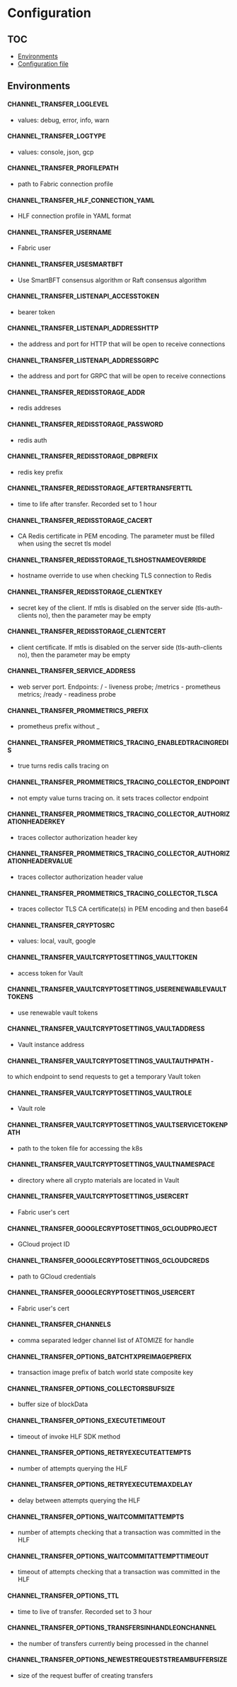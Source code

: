 # Configuration

## TOC
- [Environments](#environments)
- [Configuration file](../pkg/config/config_test.yaml)

## Environments

#### CHANNEL_TRANSFER_LOGLEVEL
- values: debug, error, info, warn
#### CHANNEL_TRANSFER_LOGTYPE
- values: console, json, gcp
#### CHANNEL_TRANSFER_PROFILEPATH
- path to Fabric connection profile 
#### CHANNEL_TRANSFER_HLF_CONNECTION_YAML
- HLF connection profile in YAML format
#### CHANNEL_TRANSFER_USERNAME
- Fabric user
#### CHANNEL_TRANSFER_USESMARTBFT
- Use SmartBFT consensus algorithm or Raft consensus algorithm


#### CHANNEL_TRANSFER_LISTENAPI_ACCESSTOKEN
- bearer token
#### CHANNEL_TRANSFER_LISTENAPI_ADDRESSHTTP
- the address and port for HTTP that will be open to receive connections
#### CHANNEL_TRANSFER_LISTENAPI_ADDRESSGRPC
- the address and port for GRPC that will be open to receive connections


#### CHANNEL_TRANSFER_REDISSTORAGE_ADDR
- redis addreses
#### CHANNEL_TRANSFER_REDISSTORAGE_PASSWORD
- redis auth
#### CHANNEL_TRANSFER_REDISSTORAGE_DBPREFIX
- redis key prefix
#### CHANNEL_TRANSFER_REDISSTORAGE_AFTERTRANSFERTTL
- time to life after transfer. Recorded set to 1 hour
#### CHANNEL_TRANSFER_REDISSTORAGE_CACERT
- CA Redis certificate in PEM encoding. The parameter must be filled when using the secret tls model
#### CHANNEL_TRANSFER_REDISSTORAGE_TLSHOSTNAMEOVERRIDE
- hostname override to use when checking TLS connection to Redis
#### CHANNEL_TRANSFER_REDISSTORAGE_CLIENTKEY
- secret key of the client. If mtls is disabled on the server side (tls-auth-clients no), then the parameter may be empty
#### CHANNEL_TRANSFER_REDISSTORAGE_CLIENTCERT
- client certificate. If mtls is disabled on the server side (tls-auth-clients no), then the parameter may be empty


#### CHANNEL_TRANSFER_SERVICE_ADDRESS
- web server port. Endpoints: / - liveness probe; /metrics - prometheus metrics; /ready - readiness probe



#### CHANNEL_TRANSFER_PROMMETRICS_PREFIX
- prometheus prefix without _


#### CHANNEL_TRANSFER_PROMMETRICS_TRACING_ENABLEDTRACINGREDIS
- true turns redis calls tracing on
#### CHANNEL_TRANSFER_PROMMETRICS_TRACING_COLLECTOR_ENDPOINT
- not empty value turns tracing on. it sets traces collector endpoint
#### CHANNEL_TRANSFER_PROMMETRICS_TRACING_COLLECTOR_AUTHORIZATIONHEADERKEY
- traces collector authorization header key
#### CHANNEL_TRANSFER_PROMMETRICS_TRACING_COLLECTOR_AUTHORIZATIONHEADERVALUE
- traces collector authorization header value
#### CHANNEL_TRANSFER_PROMMETRICS_TRACING_COLLECTOR_TLSCA
- traces collector TLS CA certificate(s) in PEM encoding and then base64


#### CHANNEL_TRANSFER_CRYPTOSRC
- values: local, vault, google


#### CHANNEL_TRANSFER_VAULTCRYPTOSETTINGS_VAULTTOKEN
- access token for Vault
#### CHANNEL_TRANSFER_VAULTCRYPTOSETTINGS_USERENEWABLEVAULTTOKENS
- use renewable vault tokens
#### CHANNEL_TRANSFER_VAULTCRYPTOSETTINGS_VAULTADDRESS
- Vault instance address
#### CHANNEL_TRANSFER_VAULTCRYPTOSETTINGS_VAULTAUTHPATH -
to which endpoint to send requests to get a temporary Vault token
#### CHANNEL_TRANSFER_VAULTCRYPTOSETTINGS_VAULTROLE 
- Vault role
#### CHANNEL_TRANSFER_VAULTCRYPTOSETTINGS_VAULTSERVICETOKENPATH 
- path to the token file for accessing the k8s
#### CHANNEL_TRANSFER_VAULTCRYPTOSETTINGS_VAULTNAMESPACE 
- directory where all crypto materials are located in Vault
#### CHANNEL_TRANSFER_VAULTCRYPTOSETTINGS_USERCERT 
- Fabric user's cert


#### CHANNEL_TRANSFER_GOOGLECRYPTOSETTINGS_GCLOUDPROJECT
- GCloud project ID
#### CHANNEL_TRANSFER_GOOGLECRYPTOSETTINGS_GCLOUDCREDS
- path to GCloud credentials
#### CHANNEL_TRANSFER_GOOGLECRYPTOSETTINGS_USERCERT
- Fabric user's cert



#### CHANNEL_TRANSFER_CHANNELS
- comma separated ledger channel list of ATOMIZE for handle 

#### CHANNEL_TRANSFER_OPTIONS_BATCHTXPREIMAGEPREFIX
- transaction image prefix of batch world state composite key
#### CHANNEL_TRANSFER_OPTIONS_COLLECTORSBUFSIZE
- buffer size of blockData
#### CHANNEL_TRANSFER_OPTIONS_EXECUTETIMEOUT
- timeout of invoke HLF SDK method
#### CHANNEL_TRANSFER_OPTIONS_RETRYEXECUTEATTEMPTS
- number of attempts querying the HLF
#### CHANNEL_TRANSFER_OPTIONS_RETRYEXECUTEMAXDELAY
- delay between attempts querying the HLF
#### CHANNEL_TRANSFER_OPTIONS_WAITCOMMITATTEMPTS
- number of attempts checking that a transaction was committed in the HLF
#### CHANNEL_TRANSFER_OPTIONS_WAITCOMMITATTEMPTTIMEOUT
- timeout of attempts checking that a transaction was committed in the HLF
#### CHANNEL_TRANSFER_OPTIONS_TTL
- time to live of transfer. Recorded set to 3 hour
#### CHANNEL_TRANSFER_OPTIONS_TRANSFERSINHANDLEONCHANNEL
- the number of transfers currently being processed in the channel
#### CHANNEL_TRANSFER_OPTIONS_NEWESTREQUESTSTREAMBUFFERSIZE
- size of the request buffer of creating transfers

